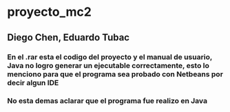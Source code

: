 # proyecto_mc2
## Diego Chen, Eduardo Tubac
### En el .rar esta el codigo del proyecto y el manual de usuario, Java no logro generar un ejecutable correctamente, esto lo menciono para que el programa sea probado con Netbeans por decir algun IDE
### No esta demas aclarar que el programa fue realizo en Java
